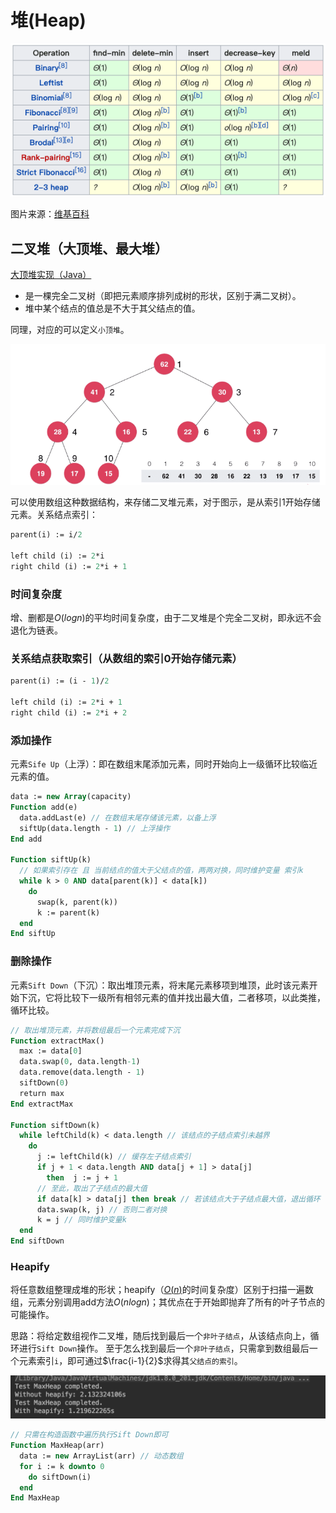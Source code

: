 # 堆(Heap)

![常用堆时间复杂度](../../.imgs/heap_O.png)

图片来源：[维基百科](https://en.wikipedia.org/wiki/Heap_(data_structure))

## 二叉堆（大顶堆、最大堆）

[大顶堆实现（Java）](https://github.com/vfa25/dataStructure-algorithm/blob/master/datastructure/src/maxheap/MaxHeap.java)

- 是一棵完全二叉树（即把元素顺序排列成树的形状，区别于满二叉树）。
- 堆中某个结点的值总是不大于其父结点的值。

同理，对应的可以定义`小顶堆`。

![大顶堆](../../.imgs/max-heap.png)

可以使用数组这种数据结构，来存储二叉堆元素，对于图示，是从索引1开始存储元素。关系结点索引：

```pascal
parent(i) := i/2

left child (i) := 2*i
right child (i) := 2*i + 1
```

### 时间复杂度

增、删都是$O(logn)$的平均时间复杂度，由于二叉堆是个完全二叉树，即永远不会退化为链表。

### 关系结点获取索引（从数组的索引0开始存储元素）

```pascal
parent(i) := (i - 1)/2

left child (i) := 2*i + 1
right child (i) := 2*i + 2
```

### 添加操作

元素`Sife Up`（上浮）：即在数组末尾添加元素，同时开始向上一级循环比较临近元素的值。

```pascal
data := new Array(capacity)
Function add(e)
  data.addLast(e) // 在数组末尾存储该元素，以备上浮
  siftUp(data.length - 1) // 上浮操作
End add

Function siftUp(k)
  // 如果索引存在 且 当前结点的值大于父结点的值，两两对换，同时维护变量 索引k
  while k > 0 AND data[parent(k)] < data[k])
    do
      swap(k, parent(k))
      k := parent(k)
  end
End siftUp
```

### 删除操作

元素`Sift Down`（下沉）：取出堆顶元素，将末尾元素移项到堆顶，此时该元素开始下沉，它将比较下一级所有相邻元素的值并找出最大值，二者移项，以此类推，循环比较。

```pascal
// 取出堆顶元素，并将数组最后一个元素完成下沉
Function extractMax()
  max := data[0]
  data.swap(0, data.length-1)
  data.remove(data.length - 1)
  siftDown(0)
  return max
End extractMax

Function siftDown(k)
  while leftChild(k) < data.length // 该结点的子结点索引未越界
    do
      j := leftChild(k) // 缓存左子结点索引
      if j + 1 < data.length AND data[j + 1] > data[j]
        then  j := j + 1
      // 至此，取出了子结点的最大值
      if data[k] > data[j] then break // 若该结点大于子结点最大值，退出循环
      data.swap(k, j) // 否则二者对换
      k = j // 同时维护变量k
  end
End siftDown
```

### Heapify

将任意数组整理成堆的形状；heapify（[$O(n)$](https://www.cnblogs.com/wongyi/p/7685061.html)的时间复杂度）区别于扫描一遍数组，元素分别调用add方法$O(nlogn)$；其优点在于开始即抛弃了所有的叶子节点的可能操作。

思路：将给定数组视作二叉堆，随后找到最后一个`非叶子结点`，从该结点向上，循环进行`Sift Down`操作。
至于怎么找到最后一个`非叶子结点`，只需拿到数组最后一个元素索引`i`，即可通过$\frac{i-1}{2}$求得其`父结点的索引`。

![O(n) vs O(nlogn)，是否使用Heapify对比](../../.imgs/heap-heapify.png)

```pascal
// 只需在构造函数中遍历执行Sift Down即可
Function MaxHeap(arr)
  data := new ArrayList(arr) // 动态数组
  for i := k downto 0
    do siftDown(i)
  end
End MaxHeap
```
